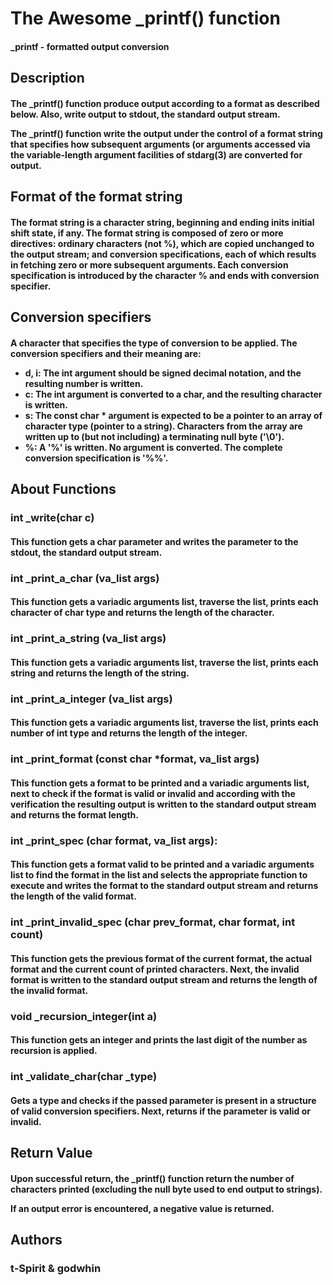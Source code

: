 <h1>The Awesome _printf() function</h1>
<h4>_printf - formatted output conversion</h4>

<h2>Description</h2>
<h4>The <b>_printf()</b> function produce output according to a format as described below. Also, write output to stdout, the standard output stream.

The <b>\_printf()</b> function write the output under the control of a format string that specifies how subsequent arguments (or arguments accessed via the variable-length argument facilities of stdarg(3) are converted for output.</h4>

<h2>Format of the format string</h2>
<h4>The format string is a character string, beginning and ending inits initial shift state, if any. The format string is composed of zero or more directives: ordinary characters (not %), which are copied unchanged to the output stream; and conversion specifications, each of which results in fetching zero or more subsequent arguments. Each conversion specification is introduced by the character % and ends with conversion specifier.</h4>

<h2>Conversion specifiers</h2>
<h4>A character that specifies the type of conversion to be applied. The conversion specifiers and their meaning are:

<ul>
<li>d, i: The int argument should be signed decimal notation, and the resulting number is written.</li>
<li>c: The int argument is converted to a char, and the resulting character is written.</li>
<li>s: The const char * argument is expected to be a pointer to an array of character type (pointer to a string). Characters from the array are written up to (but not including) a terminating null byte ('\0').</li>
<li>%: A '%' is written. No argument is converted. The complete conversion specification is '%%'.</li>
</ul>
</h4>

<h2>About Functions</h2>
<h3>int _write(char c)</h3>
<h4>This function gets a char parameter and writes the parameter to the stdout, the standard output stream.</h4>

<h3>int _print_a_char (va_list args)</h3>
<h4>This function gets a variadic arguments list, traverse the list, prints each character of char type and returns the length of the character.</h4>

<h3>int _print_a_string (va_list args)</h3>
<h4>This function gets a variadic arguments list, traverse the list, prints each string and returns the length of the string.</h4>

<h3>int _print_a_integer (va_list args)</h3>
<h4>This function gets a variadic arguments list, traverse the list, prints each number of int type and returns the length of the integer.</h4>

<h3>int _print_format (const char *format, va_list args)</h3>
<h4>This function gets a format to be printed and a variadic arguments list, next to check if the format is valid or invalid and according with the verification the resulting output is written to the standard output stream and returns the format length.</h4>

<h3>int _print_spec (char format, va_list args):</h3>
<h4>This function gets a format valid to be printed and a variadic arguments list to find the format in the list and selects the appropriate function to execute and writes the format to the standard output stream and returns the length of the valid format.</h4>

<h3>int _print_invalid_spec (char prev_format, char format, int count)</h3>
<h4>This function gets the previous format of the current format, the actual format and the current count of printed characters. Next, the invalid format is written to the standard output stream and returns the length of the invalid format.</h4>

<h3>void _recursion_integer(int a)</h3>
<h4>This function gets an integer and prints the last digit of the number as recursion is applied.</h4>

<h3>int _validate_char(char _type)</h3>
<h4>Gets a type and checks if the passed parameter is present in a structure of valid conversion specifiers. Next, returns if the parameter is valid or invalid.</h4>

<h2>Return Value</h2>
<h4>Upon successful return, the _printf() function return the number of characters printed (excluding the null byte used to end output to strings).

If an output error is encountered, a negative value is returned.</h4>

<h2>Authors</h2>
<h3>t-Spirit & godwhin</h3>
